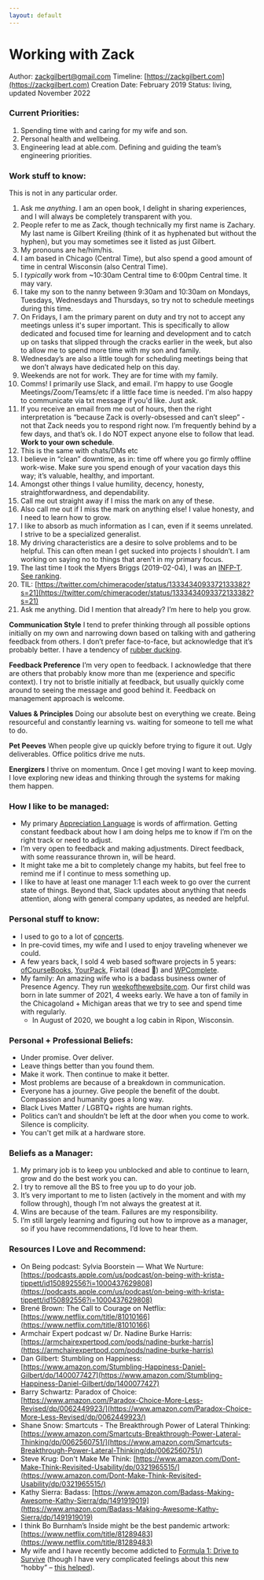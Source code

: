 ```yaml
---
layout: default
---
```


# Working with Zack
Author: [zackgilbert@gmail.com](mailto:zackgilbert@gmail.com) 
Timeline: [https://zackgilbert.com](https://zackgilbert.com) 
Creation Date: February 2019 
Status: living, updated November 2022 

### Current Priorities:
1. Spending time with and caring for my wife and son.
1. Personal health and wellbeing.
1. Engineering lead at able.com. Defining and guiding the team’s engineering priorities.

### Work stuff to know:
This is not in any particular order.
1. Ask me _anything_. I am an open book, I delight in sharing experiences, and I will always be completely transparent with you.
1. People refer to me as Zack, though technically my first name is Zachary. My last name is Gilbert Kreiling (think of it as hyphenated but without the hyphen), but you may sometimes see it listed as just Gilbert.
  1. My pronouns are he/him/his.
1. I am based in Chicago (Central Time), but also spend a good amount of time in central Wisconsin (also Central Time).
1. I _typically_ work from ~10:30am Central time to 6:00pm Central time. It may vary.
  1. I take my son to the nanny between 9:30am and 10:30am on Mondays, Tuesdays, Wednesdays and Thursdays, so try not to schedule meetings during this time.
1. On Fridays, I am the primary parent on duty and try not to accept any meetings unless it's super important. This is specifically to allow dedicated and focused time for learning and development and to catch up on tasks that slipped through the cracks earlier in the week, but also to allow me to spend more time with my son and family.
  1. Wednesday’s are also a little tough for scheduling meetings being that we don’t always have dedicated help on this day. 
1. Weekends are not for work. They are for time with my family.
1. Comms! I primarily use Slack, and email. I'm happy to use Google Meetings/Zoom/Teams/etc if a little face time is needed. I'm also happy to communicate via txt message if you'd like. Just ask.
1. If you receive an email from me out of hours, then the right interpretation is “because Zack is overly-obsessed and can’t sleep” - not that Zack needs you to respond right now. I’m frequently behind by a few days, and that’s ok. I do NOT expect anyone else to follow that lead. **Work to your own schedule**.
  1. This is the same with chats/DMs etc
1. I believe in “clean” downtime, as in: time off where you go firmly offline work-wise. Make sure you spend enough of your vacation days this way; it’s valuable, healthy, and important.
1. Amongst other things I value humility, decency, honesty, straightforwardness, and dependability.
  1. Call me out straight away if I miss the mark on any of these.
  1. Also call me out if I miss the mark on anything else! I value honesty, and I need to learn how to grow.
1. I like to absorb as much information as I can, even if it seems unrelated. I strive to be a specialized generalist.
1. My driving characteristics are a desire to solve problems and to be helpful. This can often mean I get sucked into projects I shouldn’t. I am working on saying no to things that aren’t in my primary focus.
1. The last time I took the Myers Briggs (2019-02-04), I was an [INFP-T](https://www.16personalities.com/infp-personality). [See ranking](https://share.getcloudapp.com/ApuO4gvn).
  1. TIL: [https://twitter.com/chimeracoder/status/1333434093372133382?s=21](https://twitter.com/chimeracoder/status/1333434093372133382?s=21)
1. Ask me anything. Did I mention that already? I’m here to help you grow.

**Communication Style** 
I tend to prefer thinking through all possible options initially on my own and narrowing down based on talking with and gathering feedback from others. I don’t prefer face-to-face, but acknowledge that it’s probably better. I have a tendency of [rubber ducking](https://www.parkersoftware.com/blog/rubber-ducking-not-just-a-funny-phrase/#:~:text=Rubber%20ducking%20is%20the%20shortened,bathroom%20toy%3A%20a%20rubber%20ducky.&text=In%20the%20story%2C%20a%20programmer,to%20a%20yellow%20plastic%20waterfowl). 

**Feedback Preference** 
I’m very open to feedback. I acknowledge that there are others that probably know more than me (experience and specific context). I try not to bristle initially at feedback, but usually quickly come around to seeing the message and good behind it. Feedback on management approach is welcome.

**Values & Principles** 
Doing our absolute best on everything we create. Being resourceful and constantly learning vs. waiting for someone to tell me what to do.

**Pet Peeves** 
When people give up quickly before trying to figure it out. Ugly deliverables. Office politics drive me nuts.

**Energizers** 
I thrive on momentum. Once I get moving I want to keep moving. I love exploring new ideas and thinking through the systems for making them happen.

### How I like to be managed:
* My primary [Appreciation Language](https://www.appreciationatwork.com) is words of affirmation. Getting constant feedback about how I am doing helps me to know if I’m on the right track or need to adjust.
* I’m very open to feedback and making adjustments. Direct feedback, with some reassurance thrown in, will be heard. 
* It might take me a bit to completely change my habits, but feel free to remind me if I continue to mess something up.
* I like to have at least one manager 1:1 each week to go over the current state of things. Beyond that, Slack updates about anything that needs attention, along with general company updates, as needed are helpful.

### Personal stuff to know:
* I used to go to a lot of [concerts](https://concerts.zackgilbert.com).
* In pre-covid times, my wife and I used to enjoy traveling whenever we could.
* A few years back, I sold 4 web based software projects in 5 years: [ofCourseBooks](https://ofcoursebooks.com/), [YourPack](https://yourpack.co/), Fixtail (dead 🥲) and [WPComplete](https://wpcomplete.co).
* My family: An amazing wife who is a badass business owner of Presence Agency. They run [weekofthewebsite.com](https://weekofthewebsite.com). Our first child was born in late summer of 2021, 4 weeks early. We have a ton of family in the Chicagoland + Michigan areas that we try to see and spend time with regularly.
  * In August of 2020, we bought a log cabin in Ripon, Wisconsin.

### Personal + Professional Beliefs:
* Under promise. Over deliver.
* Leave things better than you found them.
* Make it work. Then continue to make it better.
* Most problems are because of a breakdown in communication.
* Everyone has a journey. Give people the benefit of the doubt. Compassion and humanity goes a long way.
* Black Lives Matter / LGBTQ+ rights are human rights.
* Politics can’t and shouldn’t be left at the door when you come to work. Silence is complicity.
* You can't get milk at a hardware store.

### Beliefs as a Manager:
1. My primary job is to keep you unblocked and able to continue to learn, grow and do the best work you can.
1. I try to remove all the BS to free you up to do your job.
1. It’s very important to me to listen (actively in the moment and with my follow through), though I’m not always the greatest at it.
1. Wins are because of the team. Failures are my responsibility.
1. I’m still largely learning and figuring out how to improve as a manager, so if you have recommendations, I’d love to hear them.

### Resources I Love and Recommend:
* On Being podcast: Sylvia Boorstein — What We Nurture: [https://podcasts.apple.com/us/podcast/on-being-with-krista-tippett/id150892556?i=1000437629808](https://podcasts.apple.com/us/podcast/on-being-with-krista-tippett/id150892556?i=1000437629808)
* Brené Brown: The Call to Courage on Netflix: [https://www.netflix.com/title/81010166](https://www.netflix.com/title/81010166)
* Armchair Expert podcast w/ Dr. Nadine Burke Harris: [https://armchairexpertpod.com/pods/nadine-burke-harris](https://armchairexpertpod.com/pods/nadine-burke-harris)
* Dan Gilbert: Stumbling on Happiness: [https://www.amazon.com/Stumbling-Happiness-Daniel-Gilbert/dp/1400077427](https://www.amazon.com/Stumbling-Happiness-Daniel-Gilbert/dp/1400077427)
* Barry Schwartz: Paradox of Choice: [https://www.amazon.com/Paradox-Choice-More-Less-Revised/dp/0062449923/](https://www.amazon.com/Paradox-Choice-More-Less-Revised/dp/0062449923/)
* Shane Snow: Smartcuts - The Breakthrough Power of Lateral Thinking: [https://www.amazon.com/Smartcuts-Breakthrough-Power-Lateral-Thinking/dp/0062560751/](https://www.amazon.com/Smartcuts-Breakthrough-Power-Lateral-Thinking/dp/0062560751/)
* Steve Krug: Don't Make Me Think: [https://www.amazon.com/Dont-Make-Think-Revisited-Usability/dp/0321965515/](https://www.amazon.com/Dont-Make-Think-Revisited-Usability/dp/0321965515/)
* Kathy Sierra: Badass: [https://www.amazon.com/Badass-Making-Awesome-Kathy-Sierra/dp/1491919019](https://www.amazon.com/Badass-Making-Awesome-Kathy-Sierra/dp/1491919019)
* I think Bo Burnham’s Inside might be the best pandemic artwork: [https://www.netflix.com/title/81289483](https://www.netflix.com/title/81289483)
* My wife and I have recently become addicted to [Formula 1: Drive to Survive](https://www.netflix.com/title/80204890) (though I have very complicated feelings about this new “hobby” – [this helped](https://www.youtube.com/watch?v=SSdsncLXLYs)).
